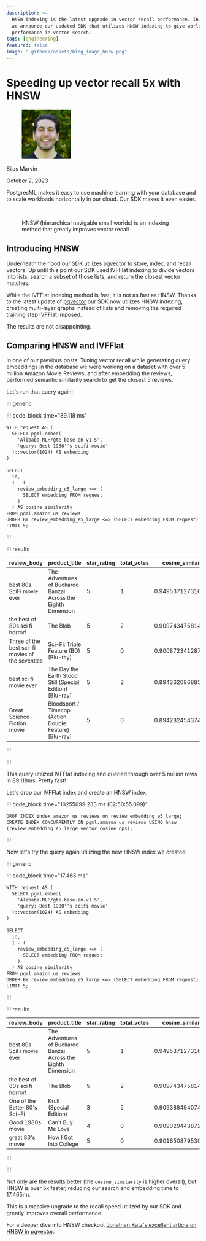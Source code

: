 ```yaml
---
description: >-
  HNSW indexing is the latest upgrade in vector recall performance. In this post
  we announce our updated SDK that utilizes HNSW indexing to give world class
  performance in vector search.
tags: [engineering]
featured: false
image: ".gitbook/assets/blog_image_hnsw.png"
---
```


# Speeding up vector recall 5x with HNSW

<div align="left">

<figure><img src=".gitbook/assets/silas.jpg" alt="Author" width="128"><figcaption></figcaption></figure>

</div>

Silas Marvin

October 2, 2023

PostgresML makes it easy to use machine learning with your database and to scale workloads horizontally in our cloud. Our SDK makes it even easier.

<figure><img src=".gitbook/assets/image (3).png" alt=""><figcaption><p>HNSW (hierarchical navigable small worlds) is an indexing method that greatly improves vector recall</p></figcaption></figure>

## Introducing HNSW

Underneath the hood our SDK utilizes [pgvector](https://github.com/pgvector/pgvector) to store, index, and recall vectors. Up until this point our SDK used IVFFlat indexing to divide vectors into lists, search a subset of those lists, and return the closest vector matches.

While the IVFFlat indexing method is fast, it is not as fast as HNSW. Thanks to the latest update of [pgvector](https://github.com/pgvector/pgvector) our SDK now utilizes HNSW indexing, creating multi-layer graphs instead of lists and removing the required training step IVFFlat imposed.

The results are not disappointing.

## Comparing HNSW and IVFFlat

In one of our previous posts: Tuning vector recall while generating query embeddings in the database we were working on a dataset with over 5 million Amazon Movie Reviews, and after embedding the reviews, performed semantic similarity search to get the closest 5 reviews.

Let's run that query again:

!!! generic

!!! code\_block time="89.118 ms"

```postgresql
WITH request AS (
  SELECT pgml.embed(
    'Alibaba-NLP/gte-base-en-v1.5',
    'query: Best 1980''s scifi movie'
  )::vector(1024) AS embedding
)

SELECT
  id,
  1 - (
    review_embedding_e5_large <=> (
      SELECT embedding FROM request
    )
  ) AS cosine_similarity
FROM pgml.amazon_us_reviews
ORDER BY review_embedding_e5_large <=> (SELECT embedding FROM request)
LIMIT 5;
```

!!!

!!! results

| review\_body                                     | product\_title                                                | star\_rating | total\_votes | cosine\_similarity |
| ------------------------------------------------ | ------------------------------------------------------------- | ------------ | ------------ | ------------------ |
| best 80s SciFi movie ever                        | The Adventures of Buckaroo Banzai Across the Eighth Dimension | 5            | 1            | 0.9495371273162286 |
| the best of 80s sci fi horror!                   | The Blob                                                      | 5            | 2            | 0.9097434758143605 |
| Three of the best sci-fi movies of the seventies | Sci-Fi: Triple Feature (BD) \[Blu-ray]                        | 5            | 0            | 0.9008723412875651 |
| best sci fi movie ever                           | The Day the Earth Stood Still (Special Edition) \[Blu-ray]    | 5            | 2            | 0.8943620968858654 |
| Great Science Fiction movie                      | Bloodsport / Timecop (Action Double Feature) \[Blu-ray]       | 5            | 0            | 0.894282454374093  |

!!!

!!!

This query utilized IVFFlat indexing and queried through over 5 million rows in 89.118ms. Pretty fast!

Let's drop our IVFFlat index and create an HNSW index.

!!! code\_block time="10255099.233 ms (02:50:55.099)"

```postgresql
DROP INDEX index_amazon_us_reviews_on_review_embedding_e5_large;
CREATE INDEX CONCURRENTLY ON pgml.amazon_us_reviews USING hnsw (review_embedding_e5_large vector_cosine_ops);
```

!!!

Now let's try the query again utilizing the new HNSW index we created.

!!! generic

!!! code\_block time="17.465 ms"

```postgresql
WITH request AS (
  SELECT pgml.embed(
    'Alibaba-NLP/gte-base-en-v1.5',
    'query: Best 1980''s scifi movie'
  )::vector(1024) AS embedding
)

SELECT
  id,
  1 - (
    review_embedding_e5_large <=> (
      SELECT embedding FROM request
    )
  ) AS cosine_similarity
FROM pgml.amazon_us_reviews
ORDER BY review_embedding_e5_large <=> (SELECT embedding FROM request)
LIMIT 5;
```

!!!

!!! results

| review\_body                   | product\_title                                                | star\_rating | total\_votes | cosine\_similarity |
| ------------------------------ | ------------------------------------------------------------- | ------------ | ------------ | ------------------ |
| best 80s SciFi movie ever      | The Adventures of Buckaroo Banzai Across the Eighth Dimension | 5            | 1            | 0.9495371273162286 |
| the best of 80s sci fi horror! | The Blob                                                      | 5            | 2            | 0.9097434758143605 |
| One of the Better 80's Sci-Fi  | Krull (Special Edition)                                       | 3            | 5            | 0.9093884940741694 |
| Good 1980s movie               | Can't Buy Me Love                                             | 4            | 0            | 0.9090294438721961 |
| great 80's movie               | How I Got Into College                                        | 5            | 0            | 0.9016508795301296 |

!!!

!!!

Not only are the results better (the `cosine_similarity` is higher overall), but HNSW is over 5x faster, reducing our search and embedding time to 17.465ms.

This is a massive upgrade to the recall speed utilized by our SDK and greatly improves overall performance.

For a deeper dive into HNSW checkout [Jonathan Katz's excellent article on HNSW in pgvector](https://jkatz05.com/post/postgres/pgvector-hnsw-performance/).
